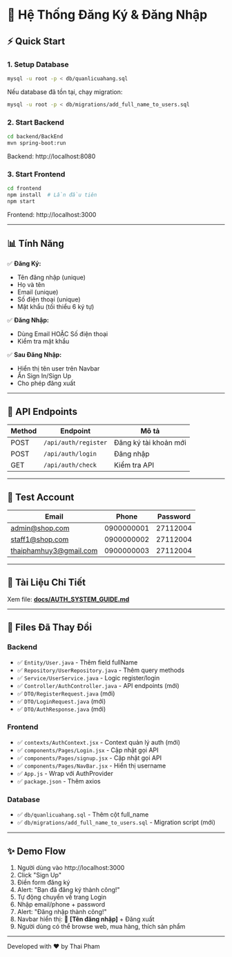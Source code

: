 # 🔐 Hệ Thống Đăng Ký & Đăng Nhập

## ⚡ Quick Start

### 1. Setup Database
```bash
mysql -u root -p < db/quanlicuahang.sql
```

Nếu database đã tồn tại, chạy migration:
```bash
mysql -u root -p < db/migrations/add_full_name_to_users.sql
```

### 2. Start Backend
```bash
cd backend/BackEnd
mvn spring-boot:run
```
Backend: http://localhost:8080

### 3. Start Frontend
```bash
cd frontend
npm install  # Lần đầu tiên
npm start
```
Frontend: http://localhost:3000

---

## 📊 Tính Năng

✅ **Đăng Ký:**
- Tên đăng nhập (unique)
- Họ và tên
- Email (unique)
- Số điện thoại (unique)
- Mật khẩu (tối thiểu 6 ký tự)

✅ **Đăng Nhập:**
- Dùng Email HOẶC Số điện thoại
- Kiểm tra mật khẩu

✅ **Sau Đăng Nhập:**
- Hiển thị tên user trên Navbar
- Ẩn Sign In/Sign Up
- Cho phép đăng xuất

---

## 🔌 API Endpoints

| Method | Endpoint | Mô tả |
|--------|----------|-------|
| POST | `/api/auth/register` | Đăng ký tài khoản mới |
| POST | `/api/auth/login` | Đăng nhập |
| GET | `/api/auth/check` | Kiểm tra API |

---

## 🧪 Test Account

| Email | Phone | Password |
|-------|-------|----------|
| admin@shop.com | 0900000001 | 27112004 |
| staff1@shop.com | 0900000002 | 27112004 |
| thaiphamhuy3@gmail.com | 0900000003 | 27112004 |

---

## 📖 Tài Liệu Chi Tiết

Xem file: **[docs/AUTH_SYSTEM_GUIDE.md](docs/AUTH_SYSTEM_GUIDE.md)**

---

## 📁 Files Đã Thay Đổi

### Backend
- ✅ `Entity/User.java` - Thêm field fullName
- ✅ `Repository/UserRepository.java` - Thêm query methods
- ✅ `Service/UserService.java` - Logic register/login
- ✅ `Controller/AuthController.java` - API endpoints (mới)
- ✅ `DTO/RegisterRequest.java` (mới)
- ✅ `DTO/LoginRequest.java` (mới)
- ✅ `DTO/AuthResponse.java` (mới)

### Frontend
- ✅ `contexts/AuthContext.jsx` - Context quản lý auth (mới)
- ✅ `components/Pages/Login.jsx` - Cập nhật gọi API
- ✅ `components/Pages/signup.jsx` - Cập nhật gọi API
- ✅ `components/Pages/NavBar.jsx` - Hiển thị username
- ✅ `App.js` - Wrap với AuthProvider
- ✅ `package.json` - Thêm axios

### Database
- ✅ `db/quanlicuahang.sql` - Thêm cột full_name
- ✅ `db/migrations/add_full_name_to_users.sql` - Migration script (mới)

---

## ✨ Demo Flow

1. Người dùng vào http://localhost:3000
2. Click "Sign Up"
3. Điền form đăng ký
4. Alert: "Bạn đã đăng ký thành công!"
5. Tự động chuyển về trang Login
6. Nhập email/phone + password
7. Alert: "Đăng nhập thành công!"
8. Navbar hiển thị: 👤 **[Tên đăng nhập]** + Đăng xuất
9. Người dùng có thể browse web, mua hàng, thích sản phẩm

---

Developed with ❤️ by Thai Pham


